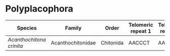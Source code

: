 # Polyplacophora

| Species | Family | Order | Telomeric repeat 1 | Telomeric repeat 2 | Data type |
| -- | --- | --- | --- | --- | --- |
| *Acanthochitona crinita* | Acanthochitonidae | Chitonida | AACCCT | AACAT | pacbio |
